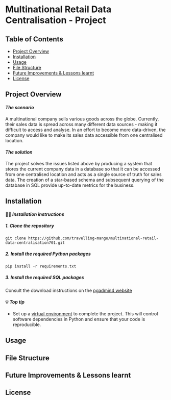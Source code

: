 # Multinational Retail Data Centralisation - Project

## Table of Contents
- [Project Overview](#project-overview)
- [Installation](#installation)
- [Usage](#usage)
- [File Structure](#file-structure)
- [Future Improvements & Lessons learnt](#future-improvements-&-lessonslearnt)
- [License](#license)

## Project Overview
#### *The scenario*

A multinational company sells various goods across the globe. Currently, their sales data is spread across many different data sources - making it difficult to access and analyse. In an effort to become more data-driven, the company would like to make its sales data accessible from one centralised location.


#### *The solution*

The project solves the issues listed above by producing a system that stores the current company data in a database so that it can be accessed from one centralised location and acts as a single source of truth for sales data.
The creation of a star-based schema and subsequent querying of the database in SQL provide up-to-date metrics for the business.

## Installation
#### :woman_technologist: *Installation instructions*

##### 1. Clone the repository

   ```
   git clone https://github.com/travelling-mango/multinational-retail-data-centralisation701.git
   ```
##### 2. Install the required Python packages

   ```
   pip install -r requirements.txt
   ```
##### 3. Install the required SQL packages

   Consult the download instructions on the [pgadmin4 website](https://www.pgadmin.org/download/)


#### :bulb: *Top tip*

- Set up a [virtual environment](https://docs.python.org/3/library/venv.html) to complete the project. This will control software dependencies in Python and ensure that your code is reproducible.

## Usage

## File Structure

## Future Improvements & Lessons learnt

## License
